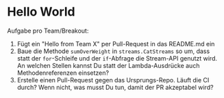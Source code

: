 # Hello World

Aufgabe pro Team/Breakout:

1.  Fügt ein "Hello from Team X" per Pull-Request in das README.md ein
2.  Baue die Methode `sumOverWeight` in `streams.CatStreams` so um, dass statt der `for`-Schleife und der `if`-Abfrage die Stream-API genutzt wird. An welchen Stellen kannst Du statt der Lambda-Ausdrücke auch Methodenreferenzen einsetzen?
3.  Erstelle einen Pull-Request gegen das Ursprungs-Repo. Läuft die CI durch? Wenn nicht, was musst Du tun, damit der PR akzeptabel wird?
